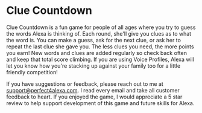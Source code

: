 # Clue Countdown
Clue Countdown is a fun game for people of all ages where you try to guess the words Alexa is thinking of. Each round, she'll give you clues as to what the word is. You can make a guess, ask for the next clue, or ask her to repeat the last clue she gave you. The less clues you need, the more points you earn! New words and clues are added regularly so check back often and keep that total score climbing. If you are using Voice Profiles, Alexa will let you know how you're stacking up against your family too for a little friendly competition!

If you have suggestions or feedback, please reach out to me at support@perfect4alexa.com. I read every email and take all customer feedback to heart. If you enjoyed the game, I would appreciate a 5 star review to help support development of this game and future skills for Alexa.
